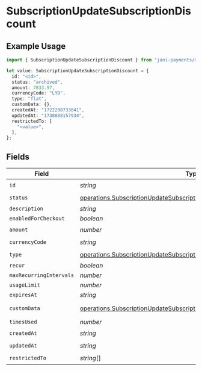 # SubscriptionUpdateSubscriptionDiscount

## Example Usage

```typescript
import { SubscriptionUpdateSubscriptionDiscount } from "jani-payments/models/operations";

let value: SubscriptionUpdateSubscriptionDiscount = {
  id: "<id>",
  status: "archived",
  amount: 7833.97,
  currencyCode: "LYD",
  type: "flat",
  customData: {},
  createdAt: "1722298733841",
  updatedAt: "1738888157934",
  restrictedTo: [
    "<value>",
  ],
};
```

## Fields

| Field                                                                                                                                                                | Type                                                                                                                                                                 | Required                                                                                                                                                             | Description                                                                                                                                                          |
| -------------------------------------------------------------------------------------------------------------------------------------------------------------------- | -------------------------------------------------------------------------------------------------------------------------------------------------------------------- | -------------------------------------------------------------------------------------------------------------------------------------------------------------------- | -------------------------------------------------------------------------------------------------------------------------------------------------------------------- |
| `id`                                                                                                                                                                 | *string*                                                                                                                                                             | :heavy_check_mark:                                                                                                                                                   | N/A                                                                                                                                                                  |
| `status`                                                                                                                                                             | [operations.SubscriptionUpdateSubscriptionSubscriptionsResponseStatus](../../models/operations/subscriptionupdatesubscriptionsubscriptionsresponsestatus.md)         | :heavy_check_mark:                                                                                                                                                   | N/A                                                                                                                                                                  |
| `description`                                                                                                                                                        | *string*                                                                                                                                                             | :heavy_minus_sign:                                                                                                                                                   | N/A                                                                                                                                                                  |
| `enabledForCheckout`                                                                                                                                                 | *boolean*                                                                                                                                                            | :heavy_minus_sign:                                                                                                                                                   | N/A                                                                                                                                                                  |
| `amount`                                                                                                                                                             | *number*                                                                                                                                                             | :heavy_check_mark:                                                                                                                                                   | N/A                                                                                                                                                                  |
| `currencyCode`                                                                                                                                                       | *string*                                                                                                                                                             | :heavy_check_mark:                                                                                                                                                   | N/A                                                                                                                                                                  |
| `type`                                                                                                                                                               | [operations.SubscriptionUpdateSubscriptionType](../../models/operations/subscriptionupdatesubscriptiontype.md)                                                       | :heavy_check_mark:                                                                                                                                                   | N/A                                                                                                                                                                  |
| `recur`                                                                                                                                                              | *boolean*                                                                                                                                                            | :heavy_minus_sign:                                                                                                                                                   | N/A                                                                                                                                                                  |
| `maxRecurringIntervals`                                                                                                                                              | *number*                                                                                                                                                             | :heavy_minus_sign:                                                                                                                                                   | N/A                                                                                                                                                                  |
| `usageLimit`                                                                                                                                                         | *number*                                                                                                                                                             | :heavy_minus_sign:                                                                                                                                                   | N/A                                                                                                                                                                  |
| `expiresAt`                                                                                                                                                          | *string*                                                                                                                                                             | :heavy_minus_sign:                                                                                                                                                   | N/A                                                                                                                                                                  |
| `customData`                                                                                                                                                         | [operations.SubscriptionUpdateSubscriptionSubscriptionsResponseCustomData](../../models/operations/subscriptionupdatesubscriptionsubscriptionsresponsecustomdata.md) | :heavy_check_mark:                                                                                                                                                   | Any valid JSON value                                                                                                                                                 |
| `timesUsed`                                                                                                                                                          | *number*                                                                                                                                                             | :heavy_minus_sign:                                                                                                                                                   | N/A                                                                                                                                                                  |
| `createdAt`                                                                                                                                                          | *string*                                                                                                                                                             | :heavy_check_mark:                                                                                                                                                   | N/A                                                                                                                                                                  |
| `updatedAt`                                                                                                                                                          | *string*                                                                                                                                                             | :heavy_check_mark:                                                                                                                                                   | N/A                                                                                                                                                                  |
| `restrictedTo`                                                                                                                                                       | *string*[]                                                                                                                                                           | :heavy_check_mark:                                                                                                                                                   | N/A                                                                                                                                                                  |